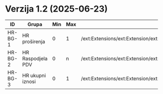 # Verzija 1.2 (2025-06-23)

| ID      | Grupa             | Min | Max | Invoice                                                                                                          | CreditNote                                                                                                       |
|---------|-------------------|-----|-----|------------------------------------------------------------------------------------------------------------------|------------------------------------------------------------------------------------------------------------------|
| HR-BG-1 | HR proširenja     | 0   | 1   | /ext:Extensions/ext:Extension/ext:ExtensionContent/hrextac:HRFISK20Data                                          | /ext:Extensions/ext:Extension/ext:ExtensionContent/hrextac:HRFISK20Data                                          |
| HR-BG-2 | HR Raspodjela PDV | 0   | n   | /ext:Extensions/ext:Extension/ext:ExtensionContent/hrextac:HRFISK20Data/hrextac:HRTaxTotal/hrextac:HRTaxSubtotal | /ext:Extensions/ext:Extension/ext:ExtensionContent/hrextac:HRFISK20Data/hrextac:HRTaxTotal/hrextac:HRTaxSubtotal |
| HR-BG-3 | HR ukupni iznosi  | 0   | 1   | /ext:Extensions/ext:Extension/ext:ExtensionContent/hrextac:HRFISK20Data/hrextac:HRLegalMonetaryTotal             | /ext:Extensions/ext:Extension/ext:ExtensionContent/hrextac:HRFISK20Data/hrextac:HRLegalMonetaryTotal             |

